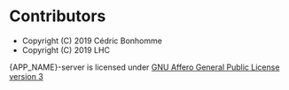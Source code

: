 
# Contributors

* Copyright (C) 2019 Cédric Bonhomme
* Copyright (C) 2019 LHC

{APP_NAME}-server is licensed under
[GNU Affero General Public License version 3](https://www.gnu.org/licenses/agpl-3.0.html)
